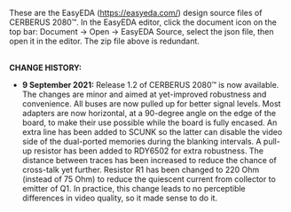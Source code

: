 These are the EasyEDA (https://easyeda.com/) design source files of CERBERUS 2080™. In the EasyEDA editor, click the document icon on the top bar: Document -> Open -> EasyEDA Source, select the json file, then open it in the editor. The zip file above is redundant.
<p><br>
<b>CHANGE HISTORY:</b>
<ul>
  <li><b>9 September 2021:</b> Release 1.2 of CERBERUS 2080™ is now available. The changes are minor and aimed at yet-improved robustness and convenience. All buses are now pulled up for better signal levels. Most adapters are now horizontal, at a 90-degree angle on the edge of the board, to make their use possible while the board is fully encased. An extra line has been added to SCUNK so the latter can disable the video side of the dual-ported memories during the blanking intervals. A pull-up resistor has been added to RDY6502 for extra robustness. The distance between traces has been increased to reduce the chance of cross-talk yet further. Resistor R1 has been changed to 220 Ohm (instead of 75 Ohm) to reduce the quiescent current from collector to emitter of Q1. In practice, this change leads to no perceptible differences in video quality, so it made sense to do it.</li>
</ul>
